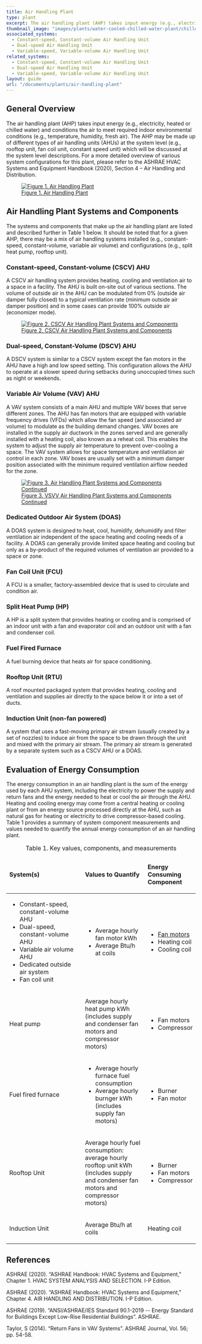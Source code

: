 ```yaml
---
title: Air Handling Plant
type: plant
excerpt: The air handling plant (AHP) takes input energy (e.g., electricity, heated or chilled water) and conditions the air to meet required indoor environmental conditions
thumbnail_image: "images/plants/water-cooled-chilled-water-plant/chilled-water-plant-overview.jpeg"
associated_systems:
  - Constant-speed, Constant-volume Air Handling Unit
  - Dual-speed Air Handling Unit
  - Variable-speed, Variable-volume Air Handling Unit
related_systems:
  - Constant-speed, Constant-volume Air Handling Unit
  - Dual-speed Air Handling Unit
  - Variable-speed, Variable-volume Air Handling Unit 
layout: guide
url: "/documents/plants/air-handling-plant"
---
```


## General Overview

The air handling plant (AHP) takes input energy (e.g., electricity, heated or chilled water) and conditions the air to meet required indoor environmental conditions (e.g., temperature, humidity, fresh air). The AHP may be made up of different types of air handling units (AHUs) at the system level (e.g., rooftop unit, fan coil unit, constant speed unit) which will be discussed at the system level descriptions. For a more detailed overview of various system configurations for this plant, please refer to the ASHRAE HVAC Systems and Equipment Handbook (2020), Section 4 – Air Handling and Distribution.

<a href="/images/plants/air-handling-plant/2024_0503_AHU plant_figure 1 updated.jpg">
    <figure class="figure mb-4 mt-3">
        <img src="/images/plants/air-handling-plant/2024_0503_AHU plant_figure 1 updated.jpg" class="figure-img img-fluid rounded" alt="Figure 1. Air Handling Plant">
        <figcaption class="figure-caption text-left">Figure 1. Air Handling Plant</figcaption>
    </figure>
</a>

## Air Handling Plant Systems and Components

The systems and components that make up the air handling plant are listed and described further in Table 1 below. It should be noted that for a given AHP, there may be a mix of air handling systems installed (e.g., constant-speed, constant-volume, variable air volume) and configurations (e.g., split heat pump, rooftop unit). 

### Constant-speed, Constant-volume (CSCV) AHU

A CSCV air handling system provides heating, cooling and ventilation air to a space in a facility. The AHU is built on-site out of various sections. The volume of outside air in the AHU can be modulated from 0% (outside air damper fully closed) to a typical ventilation rate (minimum outside air damper position) and in some cases can provide 100% outside air (economizer mode).

<a href="/images/plants/air-handling-plant/2024_0503_AHU plant_figure 2 updated.jpg">
    <figure class="figure mb-4 mt-3">
        <img src="/images/plants/air-handling-plant/2024_0503_AHU plant_figure 2 updated.jpg" class="figure-img img-fluid rounded" alt="Figure 2. CSCV Air Handling Plant Systems and Components">
        <figcaption class="figure-caption text-left">Figure 2. CSCV Air Handling Plant Systems and Components</figcaption>
    </figure>
</a>

### Dual-speed, Constant-Volume (DSCV) AHU 

A DSCV system is similar to a CSCV system except the fan motors in the AHU have a high and low speed setting. This configuration allows the AHU to operate at a slower speed during setbacks during unoccupied times such as night or weekends.  

### Variable Air Volume (VAV) AHU 

A VAV system consists of a main AHU and multiple VAV boxes that serve different zones. The AHU has fan motors that are equipped with variable frequency drives (VFDs) which allow the fan speed (and associated air volume) to modulate as the building demand changes. VAV boxes are installed in the supply air ductwork in the zones served and are generally installed with a heating coil, also known as a reheat coil. This enables the system to adjust the supply air temperature to prevent over-cooling a space. The VAV system allows for space temperature and ventilation air control in each zone. VAV boxes are usually set with a minimum damper position associated with the minimum required ventilation airflow needed for the zone.  

<a href="/images/plants/air-handling-plant/2024_0503_AHU plant_figure 3 updated.jpg">
    <figure class="figure mb-4 mt-3">
        <img src="/images/plants/air-handling-plant/2024_0503_AHU plant_figure 3 updated.jpg" class="figure-img img-fluid rounded" alt="Figure 3. Air Handling Plant Systems and Components Continued">
        <figcaption class="figure-caption text-left">Figure 3. VSVV Air Handling Plant Systems and Components Continued</figcaption>
    </figure>
</a>

### Dedicated Outdoor Air System (DOAS) 

A DOAS system is designed to heat, cool, humidify, dehumidify and filter ventilation air independent of the space heating and cooling needs of a facility. A DOAS can generally provide limited space heating and cooling but only as a by-product of the required volumes of ventilation air provided to a space or zone.   

### Fan Coil Unit (FCU) 

A FCU is a smaller, factory-assembled device that is used to circulate and condition air.  

### Split Heat Pump (HP) 

A HP is a split system that provides heating or cooling and is comprised of an indoor unit with a fan and evaporator coil and an outdoor unit with a fan and condenser coil.  

### Fuel Fired Furnace  

A fuel burning device that heats air for space conditioning. 

### Rooftop Unit (RTU) 

A roof mounted packaged system that provides heating, cooling and ventilation and supplies air directly to the space below it or into a set of ducts. 

### Induction Unit (non-fan powered) 

A system that uses a fast-moving primary air stream (usually created by a set of nozzles) to induce air from the space to be drawn through the unit and mixed with the primary air stream. The primary air stream is generated by a separate system such as a CSCV AHU or a DOAS. 

## Evaluation of Energy Consumption

The energy consumption in an air handling plant is the sum of the energy used by each AHU system, including the electricity to power the supply and return fans and the energy needed to heat or cool the air through the AHU. Heating and cooling energy may come from a central heating or cooling plant or from an energy source processed directly at the AHU, such as natural gas for heating or electricity to drive compressor-based cooling. Table 1 provides a summary of system component measurements and values needed to quantify the annual energy consumption of an air handling plant.

<table>
    <caption>Table 1. Key values, components, and measurements</caption>
    <thead>
        <tr>
            <td style="width: 40%;">
                <p><strong>System(s)</strong></p>
            </td>
            <td>
                <p><strong>Values to Quantify</strong></p>
            </td>
            <td style="width: 25%;">
                <p><strong>Energy Consuming Component</strong></p>
            </td>
        </tr>
    <tbody>
        <tr>
            <td>
                <ul>
                    <li>Constant-speed, constant-volume AHU</li>
                    <li>Dual-speed, constant-volume AHU</li>
                    <li>Variable air volume AHU</li>
                    <li>Dedicated outside air system</li>
                    <li>Fan coil unit</li>
                </ul>
            </td>
            <td>
                <ul>
                    <li>Average hourly fan motor kWh</li>
                    <li>Average Btu/h at coils</li>
                </ul>
            </td>
            <td>
                <ul>
                    <li><a href="/documents/components/constant-speed-constant-volume-fan-and-motor">Fan motors</a></li>
                    <li>Heating coil</li>
                    <li>Cooling coil</li>
                </ul>
            </td>
        </tr>
        <tr>
            <td>
                <p>Heat pump</p>
            </td>
            <td>
                <p>Average hourly heat pump kWh (includes supply and condenser fan motors and compressor motors)</p>
            </td>
            <td>
                <ul>
                    <li>Fan motors</li>
                    <li>Compressor</li>
                </ul>
            </td>
        </tr>
        <tr>
            <td>
                <p>Fuel fired furnace</p>
            </td>
            <td>
                <ul>
                    <li>Average hourly furnace fuel consumption</li>
                    <li>Average hourly burnger kWh (includes supply fan motors)</li>
                </ul>
            </td>
            <td>
                <ul>
                    <li>Burner</li>
                    <li>Fan motor</li>
                </ul>
            </td>
        </tr>
        <tr>
            <td>
                <p>Rooftop Unit</p>
            </td>
            <td>
                <p>Average hourly fuel consumption: average hourly rooftop unit kWh (includes supply and condenser fan motors and compressor motors)</p>
            </td>
            <td>
                <ul>
                    <li>Burner</li>
                    <li>Fan motors</li>
                    <li>Compressor</li>
                </ul>
            </td>
        </tr>
        <tr>
            <td>
                <p>Induction Unit</p>
            </td>
            <td>
                <p>Average Btu/h at coils</p>
            </td>
            <td>
                <p>Heating coil</p>
            </td>
        </tr>
    </tbody>
</table>

## References

<!-- Must have emty line after the opeing div tag. If we use a numbered list to relate to in text citations, remove the div  -->
<div class="references">

ASHRAE (2020). “ASHRAE Handbook: HVAC Systems and Equipment,” Chapter 1. HVAC SYSTEM ANALYSIS AND SELECTION. I-P Edition.  

ASHRAE (2020). “ASHRAE Handbook: HVAC Systems and Equipment,” Chapter 4. AIR HANDLING AND DISTRIBUTION. I-P Edition.  

ASHRAE (2019). “ANSI/ASHRAE/IES Standard 90.1-2019 -- Energy Standard for Buildings Except Low-Rise Residential Buildings”. ASHRAE. 

Taylor, S (2014). “Return Fans in VAV Systems”. ASHRAE Journal, Vol. 56; pp. 54-58.

</div>